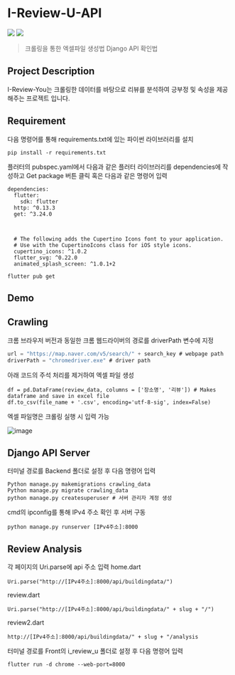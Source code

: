 # I-Review-U-API
<img src="https://img.shields.io/badge/platform-python-blue"> <img src="https://img.shields.io/badge/platform-Flutter-skyblue">

> 크롤링을 통한 엑셀파일 생성법
> Django API 확인법


## Project Description
I-Review-You는 크롤링한 데이터를 바탕으로 리뷰를 분석하여 긍부정 및 속성을 제공해주는 프로젝트 입니다.

## Requirement
다음 명령어를 통해 requirements.txt에 있는 파이썬 라이브러리를 설치
```
pip install -r requirements.txt
```
플러터의 pubspec.yaml에서 다음과 같은 플러터 라이브러리를 dependencies에 작성하고 Get package 버튼 클릭 혹은 다음과 같은 명령어 입력
```
dependencies:
  flutter:
    sdk: flutter
  http: ^0.13.3
  get: ^3.24.0



  # The following adds the Cupertino Icons font to your application.
  # Use with the CupertinoIcons class for iOS style icons.
  cupertino_icons: ^1.0.2
  flutter_svg: ^0.22.0
  animated_splash_screen: ^1.0.1+2
```
```
flutter pub get
```



## Demo


## Crawling

크롬 브라우저 버전과 동일한 크롬 웹드라이버의 경로를 driverPath 변수에 지정
```c
url = "https://map.naver.com/v5/search/" + search_key # webpage path
driverPath = "chromedriver.exe" # driver path
```

아래 코드의 주석 처리를 제거하여 엑셀 파일 생성
```
df = pd.DataFrame(review_data, columns = ['장소명', '리뷰']) # Makes dataframe and save in excel file
df.to_csv(file_name + '.csv', encoding='utf-8-sig', index=False)
```

엑셀 파일명은 크롤링 실행 시 입력 가능

![image](https://user-images.githubusercontent.com/44630614/167439510-2e5f4ecd-77fa-4d94-935b-e6dd86b17998.png)

## Django API Server
터미널 경로를 Backend 폴더로 설정 후 다음 명령어 입력
```
Python manage.py makemigrations crawling_data
Python manage.py migrate crawling_data
python manage.py createsuperuser # 서버 관리자 계정 생성
```
cmd의 ipconfig를 통해 IPv4 주소 확인 후 서버 구동
```
python manage.py runserver [IPv4주소]:8000
```

## Review Analysis
각 페이지의 Uri.parse에 api 주소 입력
home.dart
```
Uri.parse("http://[IPv4주소]:8000/api/buildingdata/")
```
review.dart
```
Uri.parse("http://[IPv4주소]:8000/api/buildingdata/" + slug + "/")
```
review2.dart
```
http://[IPv4주소]:8000/api/buildingdata/" + slug + "/analysis
```
터미널 경로를 Front의 i_review_u 폴더로 설정 후 다음 명령어 입력
```
flutter run -d chrome --web-port=8000
```


